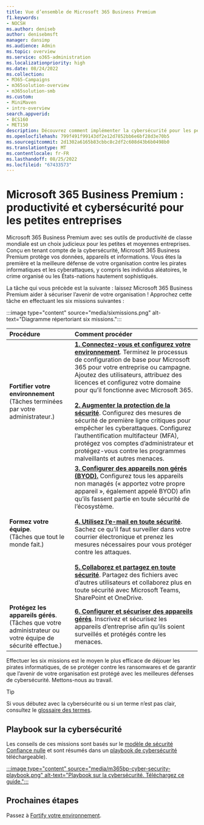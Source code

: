 ```yaml
---
title: Vue d’ensemble de Microsoft 365 Business Premium
f1.keywords:
- NOCSH
ms.author: deniseb
author: denisebmsft
manager: dansimp
ms.audience: Admin
ms.topic: overview
ms.service: o365-administration
ms.localizationpriority: high
ms.date: 08/24/2022
ms.collection:
- M365-Campaigns
- m365solution-overview
- m365solution-smb
ms.custom:
- MiniMaven
- intro-overview
search.appverid:
- BCS160
- MET150
description: Découvrez comment implémenter la cybersécurité pour les petites ou moyennes entreprises avec Microsoft 365 Business Premium. Les fonctionnalités et fonctionnalités de cybersécurité sont optimisées pour empêcher les cyberattaques et les violations de la sécurité, et aider à protéger les données, les appareils et les informations avec des cyberdéfenses de haut niveau.
ms.openlocfilehash: 799f491f99143df2e12d7852bb6e6bf28d3e70b5
ms.sourcegitcommit: 2d1302a6165b83cbbc8c2df2c608d43b6b0498b0
ms.translationtype: MT
ms.contentlocale: fr-FR
ms.lasthandoff: 08/25/2022
ms.locfileid: "67433573"
---
```

# <a name="microsoft-365-business-premium--productivity-and-cybersecurity-for-small-business"></a>Microsoft 365 Business Premium : productivité et cybersécurité pour les petites entreprises

Microsoft 365 Business Premium avec ses outils de productivité de classe mondiale est un choix judicieux pour les petites et moyennes entreprises. Conçu en tenant compte de la cybersécurité, Microsoft 365 Business Premium protège vos données, appareils et informations. Vous êtes la première et la meilleure défense de votre organisation contre les pirates informatiques et les cyberattaques, y compris les individus aléatoires, le crime organisé ou les États-nations hautement sophistiqués.

La tâche qui vous précède est la suivante : laissez Microsoft 365 Business Premium aider à sécuriser l’avenir de votre organisation ! Approchez cette tâche en effectuant les six missions suivantes : 

:::image type="content" source="media/sixmissions.png" alt-text="Diagramme répertoriant six missions.":::

| Procédure | Comment procéder |
|:---|:---|
| **Fortifier votre environnement** <br/> (Tâches terminées par votre administrateur.) | [**1. Connectez-vous et configurez votre environnement**](m365bp-setup-overview.md). Terminez le processus de configuration de base pour Microsoft 365 pour votre entreprise ou campagne. Ajoutez des utilisateurs, attribuez des licences et configurez votre domaine pour qu’il fonctionne avec Microsoft 365.<br/><br/>[**2. Augmenter la protection de la sécurité**](m365bp-security-overview.md). Configurez des mesures de sécurité de première ligne critiques pour empêcher les cyberattaques. Configurez l’authentification multifacteur (MFA), protégez vos comptes d’administrateur et protégez-vous contre les programmes malveillants et autres menaces. |
| **Formez votre équipe**.<br/>(Tâches que tout le monde fait.) | [**3. Configurer des appareils non gérés (BYOD).**](m365bp-protect-pcs-macs.md) Configurez tous les appareils non managés (« apportez votre propre appareil », également appelé BYOD) afin qu’ils fassent partie en toute sécurité de l’écosystème.<br/><br/>[**4. Utilisez l’e-mail en toute sécurité**](m365bp-protect-email-overview.md). Sachez ce qu’il faut surveiller dans votre courrier électronique et prenez les mesures nécessaires pour vous protéger contre les attaques.<br/><br/>[**5. Collaborez et partagez en toute sécurité**](m365bp-collaborate-share-securely.md). Partagez des fichiers avec d’autres utilisateurs et collaborez plus en toute sécurité avec Microsoft Teams, SharePoint et OneDrive. |
| **Protégez les appareils gérés**. <br/>(Tâches que votre administrateur ou votre équipe de sécurité effectue.) | [**6. Configurer et sécuriser des appareils gérés**](m365bp-protect-devices.md). Inscrivez et sécurisez les appareils d’entreprise afin qu’ils soient surveillés et protégés contre les menaces. |

Effectuer les six missions est le moyen le plus efficace de déjouer les pirates informatiques, de se protéger contre les ransomwares et de garantir que l’avenir de votre organisation est protégé avec les meilleures défenses de cybersécurité. Mettons-nous au travail.

> [!TIP]
> Si vous débutez avec la cybersécurité ou si un terme n’est pas clair, consultez le [glossaire des termes](m365bp-glossary.yml).

## <a name="cybersecurity-playbook"></a>Playbook sur la cybersécurité

Les conseils de ces missions sont basés sur le [modèle de sécurité Confiance nulle](../security/office-365-security/microsoft-365-policies-configurations.md) et sont résumés dans un [playbook de cybersécurité](https://download.microsoft.com/download/9/c/1/9c167271-8209-492e-acc2-38a39d1834c2/m365bp-cybersecurity-playbook.pdf) téléchargeable).

[:::image type="content" source="media/m365bp-cyber-security-playbook.png" alt-text="Playbook sur la cybersécurité. Téléchargez ce guide.":::](https://download.microsoft.com/download/9/c/1/9c167271-8209-492e-acc2-38a39d1834c2/m365bp-cybersecurity-playbook.pdf)

## <a name="next-steps"></a>Prochaines étapes

Passez à [Fortify votre environnement](m365bp-setup-overview.md).


